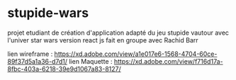 # stupide-wars
projet etudiant de création d'application adapté du jeu stupide vautour avec l'univer star wars version react js
 fait en groupe avec Rachid Barr

 lien wireframe : https://xd.adobe.com/view/a1e017e6-1568-4704-60ce-89f37d5a1a36-d7d1/
 lien Maquette : https://xd.adobe.com/view/f716d17a-8fbc-403a-6218-39e9d1067a83-8127/
